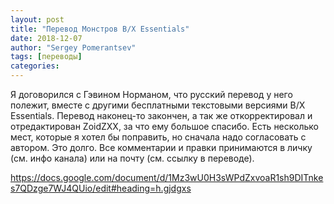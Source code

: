 ```yaml
---
layout: post
title: "Перевод Монстров B/X Essentials"
date: 2018-12-07
author: "Sergey Pomerantsev"
tags: [переводы]
categories:
---
```


Я договорился с Гэвином Норманом, что русский перевод у него полежит, вместе с другими бесплатными текстовыми версиями B/X Essentials.
Перевод наконец-то закончен, а так же откорректировал и отредактирован ZoidZXX, за что ему большое спасибо.
Есть несколько мест, которые я хотел бы поправить, но сначала надо согласовать с автором. Это долго.
Все комментарии и правки принимаются в личку (см. инфо канала) или на почту (см. ссылку в переводе).

<https://docs.google.com/document/d/1Mz3wU0H3sWPdZxvoaR1sh9DITnkes7QDzge7WJ4QUio/edit#heading=h.gjdgxs>

